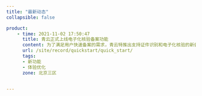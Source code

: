 ```yaml
---
title: "最新动态"
collapsible: false

product:
    - time: 2021-11-02 17:50:47
      title: 青云正式上线电子化核验备案功能
      content: 为了满足用户快速备案的需求，青云特推出支持证件识别和电子化核验的新备案功能。
      url: /site/record/quickstart/quick_start/
      tags:
      - 新功能
      - 体验优化
      zone: 北京三区


---
```


<!-- 设置上述参数可生成产品动态页  -->